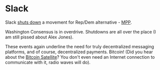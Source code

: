 # Slack

Slack [shuts
down](https://mobile.twitter.com/nick_brana/status/1076130399116505088)
a movement for Rep/Dem alternative - [MPP](https://mobile.twitter.com/nick_brana/status/1076130399116505088).

Washington Consensus is in overdrive. Shutdowns are all over the
place (I am still pissed about Alex Jones).

These events again underline the need for truly decentralized
messaging platforms, and of course, decentralized payments. Bitcoin!
(Did you hear about the [Bitcoin
Satellite](https://cointelegraph.com/news/bitcoin-from-space-blockstream-cso-explains-its-satellite-services)?
You don't even need an Internet connection to communicate with it,
radio waves will do).


